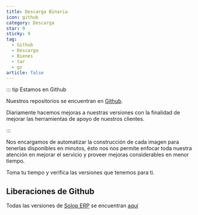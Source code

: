 ```yaml
---
title: Descarga Binaria
icon: github
category: Descarga
star: 9
sticky: 9
tag:
  - Github
  - Descarga
  - Bienes
  - tar
  - gz
article: false
---
```


::: tip Estamos en Github

Nuestros repositorios se encuentran en [Github](https://github.com/spuy/docs-md).

Diariamente hacemos mejoras a nuestras versiones con la finalidad de mejorar las herramientas de apoyo de nuestros clientes.

:::

Nos encargamos de automatizar la construcción de cada imagen para tenerlas disponibles en minutos, ésto nos nos permite enfocar toda nuestra atención en mejorar el servicio y proveer mejoras considerables en menor tiempo.

Toma tu tiempo y verifica las versiones que tenemos para ti.

## Liberaciones de Github

Todas las versiones de [Solop ERP](https://solopsoftware.com/) se encuentran [aquí](https://github.com/spuy/docs-md/releases)

<Releases/>
